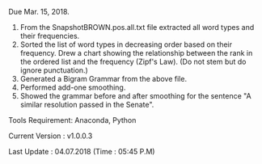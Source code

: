Due Mar. 15, 2018.
1. From the SnapshotBROWN.pos.all.txt file extracted all word types and their frequencies.
2. Sorted the list of word types in decreasing order based on their frequency.
Drew a chart showing the relationship between the rank in the ordered list and the frequency (Zipf's Law). (Do not stem but do ignore punctuation.)
4. Generated a Bigram Grammar from the above file.
5. Performed add-one smoothing. 
6. Showed the grammar before and after smoothing for the sentence "A similar resolution passed in the Senate".

Tools Requirement: Anaconda, Python 

Current Version  : v1.0.0.3

Last Update      : 04.07.2018 (Time : 05:45 P.M)

